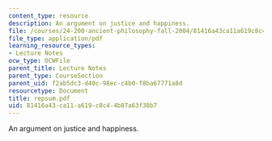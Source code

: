 ```yaml
---
content_type: resource
description: An argument on justice and happiness.
file: /courses/24-200-ancient-philosophy-fall-2004/81416a43ca11a619c8c44b87a63f38b7_repsum.pdf
file_type: application/pdf
learning_resource_types:
- Lecture Notes
ocw_type: OCWFile
parent_title: Lecture Notes
parent_type: CourseSection
parent_uid: f2ab5dc3-d40c-98ec-c4b0-f8ba67771a8d
resourcetype: Document
title: repsum.pdf
uid: 81416a43-ca11-a619-c8c4-4b87a63f38b7
---
```

An argument on justice and happiness.